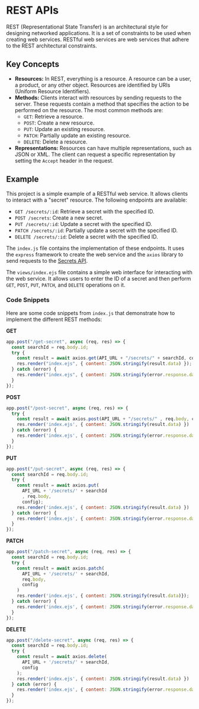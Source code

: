 # REST APIs

REST (Representational State Transfer) is an architectural style for designing networked applications. It is a set of constraints to be used when creating web services. RESTful web services are web services that adhere to the REST architectural constraints.

## Key Concepts

*   **Resources:** In REST, everything is a resource. A resource can be a user, a product, or any other object. Resources are identified by URIs (Uniform Resource Identifiers).
*   **Methods:** Clients interact with resources by sending requests to the server. These requests contain a method that specifies the action to be performed on the resource. The most common methods are:
    *   `GET`: Retrieve a resource.
    *   `POST`: Create a new resource.
    *   `PUT`: Update an existing resource.
    *   `PATCH`: Partially update an existing resource.
    *   `DELETE`: Delete a resource.
*   **Representations:** Resources can have multiple representations, such as JSON or XML. The client can request a specific representation by setting the `Accept` header in the request.

## Example

This project is a simple example of a RESTful web service. It allows clients to interact with a "secret" resource. The following endpoints are available:

*   `GET /secrets/:id`: Retrieve a secret with the specified ID.
*   `POST /secrets`: Create a new secret.
*   `PUT /secrets/:id`: Update a secret with the specified ID.
*   `PATCH /secrets/:id`: Partially update a secret with the specified ID.
*   `DELETE /secrets/:id`: Delete a secret with the specified ID.

The `index.js` file contains the implementation of these endpoints. It uses the `express` framework to create the web service and the `axios` library to send requests to the [Secrets API](https.secrets-api.appbrewery.com).

The `views/index.ejs` file contains a simple web interface for interacting with the web service. It allows users to enter the ID of a secret and then perform `GET`, `POST`, `PUT`, `PATCH`, and `DELETE` operations on it.

### Code Snippets

Here are some code snippets from `index.js` that demonstrate how to implement the different REST methods:

**GET**

```javascript
app.post("/get-secret", async (req, res) => {
  const searchId = req.body.id;
  try {
    const result = await axios.get(API_URL + "/secrets/" + searchId, config);
    res.render("index.ejs", { content: JSON.stringify(result.data) });
  } catch (error) {
    res.render("index.ejs", { content: JSON.stringify(error.response.data) });
  }
});
```

**POST**

```javascript
app.post("/post-secret", async (req, res) => {
  try {
    const result = await axios.post(API_URL + "/secrets/" , req.body, config);
    res.render('index.ejs', { content: JSON.stringify(result.data) })
  } catch (error) {
    res.render('index.ejs', { content: JSON.stringify(error.response.data) })
  }
});
```

**PUT**

```javascript
app.post("/put-secret", async (req, res) => {
  const searchId = req.body.id;
  try {
    const result = await axios.put(
      API_URL + '/secrets/' + searchId
      , req.body,
      config);
    res.render('index.ejs', { content: JSON.stringify(result.data) })
  } catch (error) {
    res.render('index.ejs', { content: JSON.stringify(error.response.data) })
  }
});
```

**PATCH**

```javascript
app.post("/patch-secret", async (req, res) => {
  const searchId = req.body.id;
  try {
    const result = await axios.patch(
      API_URL + '/secrets/' + searchId,
      req.body,
      config
    )
    res.render('index.ejs', { content: JSON.stringify(result.data)});
  } catch (error) {
    res.render('index.ejs', { content: JSON.stringify(error.response.data) })
  }
});
```

**DELETE**

```javascript
app.post("/delete-secret", async (req, res) => {
  const searchId = req.body.id;
  try {
    const result = await axios.delete(
      API_URL + '/secrets/' + searchId,
      config
    );
    res.render('index.ejs', { content: JSON.stringify(result.data) })
  } catch (error) {
    res.render('index.ejs', { content: JSON.stringify(error.response.data) })
  }
});
```
